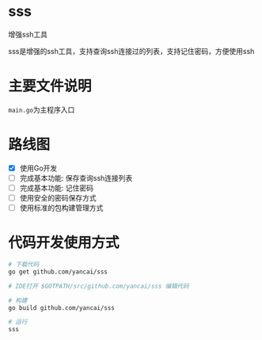 # sss
增强ssh工具

sss是增强的ssh工具，支持查询ssh连接过的列表，支持记住密码，方便使用ssh

# 主要文件说明

`main.go`为主程序入口

# 路线图
 - [x] 使用Go开发
 - [ ] 完成基本功能: 保存查询ssh连接列表
 - [ ] 完成基本功能: 记住密码
 - [ ] 使用安全的密码保存方式
 - [ ] 使用标准的包构建管理方式

# 代码开发使用方式

```sh
# 下载代码
go get github.com/yancai/sss

# IDE打开 $GOTPATH/src/github.com/yancai/sss 编辑代码

# 构建
go build github.com/yancai/sss

# 运行
sss
```
